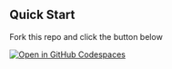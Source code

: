 ## Quick Start

Fork this repo and click the button below

[![Open in GitHub Codespaces](https://github.com/codespaces/badge.svg)](https://codespaces.new/mcmillanator/jekyll?quickstart=1)
